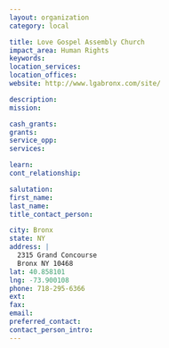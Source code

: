 ```yaml
---
layout: organization
category: local

title: Love Gospel Assembly Church
impact_area: Human Rights
keywords: 
location_services: 
location_offices: 
website: http://www.lgabronx.com/site/

description: 
mission: 

cash_grants: 
grants: 
service_opp: 
services: 

learn: 
cont_relationship: 

salutation: 
first_name: 
last_name: 
title_contact_person: 

city: Bronx
state: NY
address: |
  2315 Grand Concourse    
  Bronx NY 10468
lat: 40.858101
lng: -73.900108
phone: 718-295-6366
ext: 
fax: 
email: 
preferred_contact: 
contact_person_intro: 
---
```


